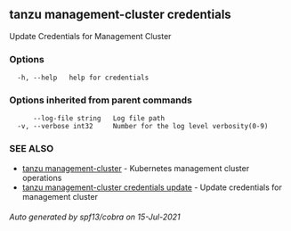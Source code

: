 ## tanzu management-cluster credentials

Update Credentials for Management Cluster

### Options

```
  -h, --help   help for credentials
```

### Options inherited from parent commands

```
      --log-file string   Log file path
  -v, --verbose int32     Number for the log level verbosity(0-9)
```

### SEE ALSO

* [tanzu management-cluster](tanzu_management-cluster.md)     - Kubernetes management cluster operations
* [tanzu management-cluster credentials update](tanzu_management-cluster_credentials_update.md)     - Update credentials for management cluster

###### Auto generated by spf13/cobra on 15-Jul-2021
